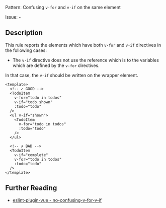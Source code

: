 Pattern: Confusing `v-for` and `v-if` on the same element

Issue: -

## Description

This rule reports the elements which have both `v-for` and `v-if` directives in the following cases:

- The `v-if` directive does not use the reference which is to the variables which are defined by the `v-for` directives.

In that case, the `v-if` should be written on the wrapper element.

<eslint-code-block :rules="{'vue/no-confusing-v-for-v-if': ['error']}">

```vue
<template>
  <!-- ✓ GOOD -->
  <TodoItem
    v-for="todo in todos"
    v-if="todo.shown"
    :todo="todo"
  />
  <ul v-if="shown">
    <TodoItem
      v-for="todo in todos"
      :todo="todo"
    />
  </ul>

  <!-- ✗ BAD -->
  <TodoItem
    v-if="complete"
    v-for="todo in todos"
    :todo="todo"
  />
</template>
```

</eslint-code-block>

## Further Reading

* [eslint-plugin-vue - no-confusing-v-for-v-if](https://eslint.vuejs.org/rules/no-confusing-v-for-v-if.html)
